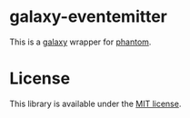# galaxy-eventemitter

This is a [galaxy](https://github.com/bjouhier/galaxy) wrapper for [phantom](https://github.com/alexscheelmeyer/node-phantom).

License
=======

This library is available under the [MIT license](http://en.wikipedia.org/wiki/MIT_License).
